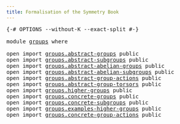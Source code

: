```yaml
---
title: Formalisation of the Symmetry Book
---
```


<pre class="Agda"><a id="60" class="Symbol">{-#</a> <a id="64" class="Keyword">OPTIONS</a> <a id="72" class="Pragma">--without-K</a> <a id="84" class="Pragma">--exact-split</a> <a id="98" class="Symbol">#-}</a>

<a id="103" class="Keyword">module</a> <a id="110" href="groups.html" class="Module">groups</a> <a id="117" class="Keyword">where</a>

<a id="124" class="Keyword">open</a> <a id="129" class="Keyword">import</a> <a id="136" href="groups.abstract-groups.html" class="Module">groups.abstract-groups</a> <a id="159" class="Keyword">public</a>
<a id="166" class="Keyword">open</a> <a id="171" class="Keyword">import</a> <a id="178" href="groups.abstract-subgroups.html" class="Module">groups.abstract-subgroups</a> <a id="204" class="Keyword">public</a>
<a id="211" class="Keyword">open</a> <a id="216" class="Keyword">import</a> <a id="223" href="groups.abstract-abelian-groups.html" class="Module">groups.abstract-abelian-groups</a> <a id="254" class="Keyword">public</a>
<a id="261" class="Keyword">open</a> <a id="266" class="Keyword">import</a> <a id="273" href="groups.abstract-abelian-subgroups.html" class="Module">groups.abstract-abelian-subgroups</a> <a id="307" class="Keyword">public</a>
<a id="314" class="Keyword">open</a> <a id="319" class="Keyword">import</a> <a id="326" href="groups.abstract-group-actions.html" class="Module">groups.abstract-group-actions</a> <a id="356" class="Keyword">public</a>
<a id="363" class="Keyword">open</a> <a id="368" class="Keyword">import</a> <a id="375" href="groups.abstract-group-torsors.html" class="Module">groups.abstract-group-torsors</a> <a id="405" class="Keyword">public</a>
<a id="412" class="Keyword">open</a> <a id="417" class="Keyword">import</a> <a id="424" href="groups.higher-groups.html" class="Module">groups.higher-groups</a> <a id="445" class="Keyword">public</a>
<a id="452" class="Keyword">open</a> <a id="457" class="Keyword">import</a> <a id="464" href="groups.concrete-groups.html" class="Module">groups.concrete-groups</a> <a id="487" class="Keyword">public</a>
<a id="494" class="Keyword">open</a> <a id="499" class="Keyword">import</a> <a id="506" href="groups.concrete-subgroups.html" class="Module">groups.concrete-subgroups</a> <a id="532" class="Keyword">public</a>
<a id="539" class="Keyword">open</a> <a id="544" class="Keyword">import</a> <a id="551" href="groups.examples-higher-groups.html" class="Module">groups.examples-higher-groups</a> <a id="581" class="Keyword">public</a>
<a id="588" class="Keyword">open</a> <a id="593" class="Keyword">import</a> <a id="600" href="groups.concrete-group-actions.html" class="Module">groups.concrete-group-actions</a> <a id="630" class="Keyword">public</a>
</pre>